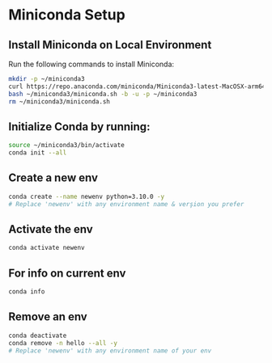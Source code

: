 # Miniconda Setup

## Install Miniconda on Local Environment

Run the following commands to install Miniconda:

```sh
mkdir -p ~/miniconda3
curl https://repo.anaconda.com/miniconda/Miniconda3-latest-MacOSX-arm64.sh -o ~/miniconda3/miniconda.sh
bash ~/miniconda3/miniconda.sh -b -u -p ~/miniconda3
rm ~/miniconda3/miniconda.sh
```

## Initialize Conda by running:

```sh
source ~/miniconda3/bin/activate
conda init --all
```

## Create a new env

```sh
conda create --name newenv python=3.10.0 -y
# Replace 'newenv' with any environment name & verşion you prefer 
```

## Activate the env

```sh
conda activate newenv
```

## For info on current env

```sh
conda info
```

## Remove an env

```sh
conda deactivate
conda remove -n hello --all -y 
# Replace 'newenv' with any environment name of your env 

```